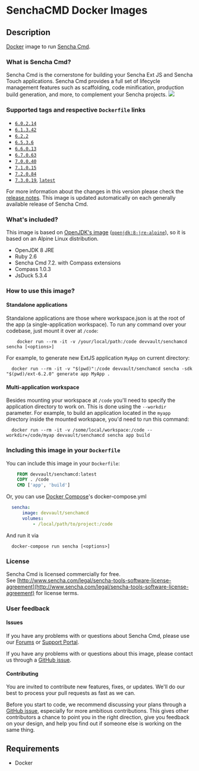 # SenchaCMD Docker Images

## Description

[Docker](http://www.docker.com/) image to run [Sencha Cmd](http://www.sencha.com/products/sencha-cmd/#overview).

### What is Sencha Cmd?
Sencha Cmd is the cornerstone for building your Sencha Ext JS and Sencha Touch applications. Sencha Cmd provides a full set of lifecycle management features such as scaffolding, code minification, production build generation, and more, to complement your Sencha projects.
![](https://www.sencha.com/wp-content/uploads/2015/03/sencha-cmd-hero.png)

### Supported tags and respective `Dockerfile` links

- [`6.0.2.14`](https://github.com/DevVault/SenchaCMDDocker/blob/6.0.2.14/Dockerfile)
- [`6.1.3.42`](https://github.com/DevVault/SenchaCMDDocker/blob/6.1.3.42/Dockerfile)
- [`6.2.2`](https://github.com/DevVault/SenchaCMDDocker/blob/6.2.2/Dockerfile)
- [`6.5.3.6`](https://github.com/DevVault/SenchaCMDDocker/blob/6.5.3.6/Dockerfile)
- [`6.6.0.13`](https://github.com/DevVault/SenchaCMDDocker/blob/6.6.0.13/Dockerfile)
- [`6.7.0.63`](https://github.com/DevVault/SenchaCMDDocker/blob/6.7.0.63/Dockerfile)
- [`7.0.0.40`](https://github.com/DevVault/SenchaCMDDocker/blob/7.0.0.40/Dockerfile)
- [`7.1.0.15`](https://github.com/DevVault/SenchaCMDDocker/blob/7.1.0.15/Dockerfile)
- [`7.2.0.84`](https://github.com/DevVault/SenchaCMDDocker/blob/7.2.0.84/Dockerfile)
- [`7.3.0.19`](https://github.com/DevVault/SenchaCMDDocker/blob/7.3.0.19/Dockerfile), [`latest`](https://github.com/DevVault/SenchaCMDDocker/blob/7.3.0.19/Dockerfile)

For more information about the changes in this version please check the [release notes](https://docs-devel.sencha.com/cmd/7.2.0/guides/release_notes.html). This image is updated automatically on each generally available release of Sencha Cmd.

### What's included?

This image is based on [OpenJDK's image](https://hub.docker.com/_/openjdk/) ([`openjdk:8-jre-alpine`](https://github.com/docker-library/openjdk/blob/54c64cf47d2b705418feb68b811419a223c5a040/8-jdk/alpine/Dockerfile)), so it is based on an Alpine Linux distribution.
 
- OpenJDK 8 JRE
- Ruby 2.6
- Sencha Cmd 7.2. with Compass extensions
- Compass 1.0.3
- JsDuck 5.3.4

### How to use this image?

#### Standalone applications

Standalone applications are those where workspace.json is at the root of the app (a single-application workspace).
To run any command over your codebase, just mount it over at `/code`:

```shell
	docker run --rm -it -v /your/local/path:/code devvault/senchamcd sencha [<options>]
```

For example, to generate new ExtJS application `MyApp` on current directory:

```shell
  docker run --rm -it -v "$(pwd)":/code devvault/senchamcd sencha -sdk "$(pwd)/ext-6.2.0" generate app MyApp .
```

#### Multi-application workspace

Besides mounting your workspace at `/code` you'll need to specify the application directory to work on. This is done using the `--workdir` parameter. For example, to build an application located in the `myapp` directory inside the mounted workspace, you'd need to run this command:

```shell
  docker run --rm -it -v /some/local/workspace:/code --workdir=/code/myap devvault/senchamcd sencha app build
``` 

### Including this image in your `Dockerfile`

You can include this image in your `Dockerfile`:
```Dockerfile
    FROM devvault/senchamcd:latest
    COPY . /code
    CMD ['app', 'build']
```    
Or, you can use [Docker Compose](https://docs.docker.com/compose/)'s docker-compose.yml

```yaml
  sencha:
      image: devvault/senchamcd
      volumes:
          - /local/path/to/project:/code
```

And run it via

```shell
  docker-compose run sencha [<options>]
```

### License

Sencha Cmd is licensed commercially for free.<br>See [http://www.sencha.com/legal/sencha-tools-software-license-agreement](http://www.sencha.com/legal/sencha-tools-software-license-agreement) for license terms.

### User feedback

#### Issues 

If you have any problems with or questions about Sencha Cmd, please use our [Forums](https://www.sencha.com/forum/forumdisplay.php?8-Sencha-Cmd) or [Support Portal](https://support.sencha.com/#login).

If you have any problems with or questions about this image, please contact us through a [GitHub issue](https://github.com/israelroldan/docker-sencha-cmd/issues).

#### Contributing

You are invited to contribute new features, fixes, or updates. We'll do our best to process your pull requests as fast as we can.

Before you start to code, we recommend discussing your plans through a [GitHub issue](https://github.com/DevVault/SenchaCMDDocker/issues), especially for more ambitious contributions. This gives other contributors a chance to point you in the right direction, give you feedback on your design, and help you find out if someone else is working on the same thing.

## Requirements

- Docker
